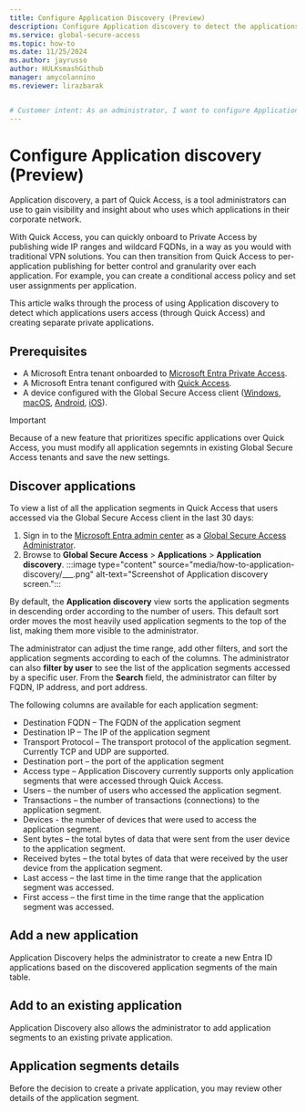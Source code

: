 ```yaml
---
title: Configure Application Discovery (Preview)
description: Configure Application discovery to detect the applications accessed by users and create separate private applications.
ms.service: global-secure-access
ms.topic: how-to
ms.date: 11/25/2024
ms.author: jayrusso
author: HULKsmashGithub
manager: amycolannino
ms.reviewer: lirazbarak


# Customer intent: As an administrator, I want to configure Application discovery so I can detect the applications accessed by users and create separate private applications.
---
```

# Configure Application discovery (Preview)
Application discovery, a part of Quick Access, is a tool administrators can use to gain visibility and insight about who uses which applications in their corporate network.  

With Quick Access, you can quickly onboard to Private Access by publishing wide IP ranges and wildcard FQDNs, in a way as you would with traditional VPN solutions. You can then transition from Quick Access to per-application publishing for better control and granularity over each application. For example, you can create a conditional access policy and set user assignments per application.  

This article walks through the process of using Application discovery to detect which applications users access (through Quick Access) and creating separate private applications.

## Prerequisites

- A Microsoft Entra tenant onboarded to [Microsoft Entra Private Access](concept-private-access.md).
- A Microsoft Entra tenant configured with [Quick Access](how-to-configure-quick-access.md).
- A device configured with the Global Secure Access client ([Windows](how-to-install-windows-client.md), [macOS](how-to-install-macos-client.md), [Android](how-to-install-android-client.md), [iOS](how-to-install-ios-client.md)).
> [!IMPORTANT]
> Because of a new feature that prioritizes specific applications over Quick Access, you must modify all application segemnts in existing Global Secure Access tenants and save the new settings.

## Discover applications
To view a list of all the application segments in Quick Access that users accessed via the Global Secure Access client in the last 30 days:
1. Sign in to the [Microsoft Entra admin center](https://entra.microsoft.com) as a [Global Secure Access Administrator](/azure/active-directory/roles/permissions-reference#global-secure-access-administrator).
1. Browse to **Global Secure Access** > **Applications** > **Application discovery**.
:::image type="content" source="media/how-to-application-discovery/___.png" alt-text="Screenshot of Application discovery screen.":::

By default, the **Application discovery** view sorts the application segments in descending order according to the number of users. This default sort order moves the most heavily used application segments to the top of the list, making them more visible to the administrator.  

The administrator can adjust the time range, add other filters, and sort the application segments according to each of the columns. The administrator can also **filter by user** to see the list of the application segments accessed by a specific user. From the **Search** field, the administrator can filter by FQDN, IP address, and port address.

The following columns are available for each application segment: 
- Destination FQDN – The FQDN of the application segment 
- Destination IP – The IP of the application segment 
- Transport Protocol – The transport protocol of the application segment. Currently TCP and UDP are supported.   
- Destination port – the port of the application segment 
- Access type – Application Discovery currently supports only application segments that were accessed through Quick Access. 
- Users – the number of users who accessed the application segment.  
- Transactions – the number of transactions (connections) to the application segment.  
- Devices - the number of devices that were used to access the application segment. 
- Sent bytes – the total bytes of data that were sent from the user device to the application segment. 
- Received bytes – the total bytes of data that were received by the user device from the application segment. 
- Last access – the last time in the time range that the application segment was accessed.  
- First access – the first time in the time range that the application segment was accessed. 

## Add a new application
Application Discovery helps the administrator to create a new Entra ID applications based on the discovered application segments of the main table.  


## Add to an existing application 
Application Discovery also allows the administrator to add application segments to an existing private application. 


## Application segments details 
Before the decision to create a private application, you may review other details of the application segment. 
